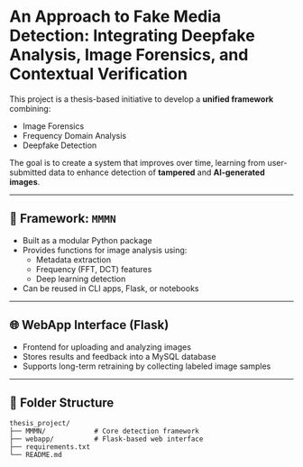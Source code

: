 # An  Approach to Fake Media Detection: Integrating Deepfake Analysis, Image Forensics, and Contextual Verification

This project is a thesis-based initiative to develop a **unified framework** combining:
- Image Forensics
- Frequency Domain Analysis
- Deepfake Detection

The goal is to create a system that improves over time, learning from user-submitted data to enhance detection of **tampered** and **AI-generated images**.

---

## 🧠 Framework: `MMMN`

- Built as a modular Python package
- Provides functions for image analysis using:
  - Metadata extraction
  - Frequency (FFT, DCT) features
  - Deep learning detection
- Can be reused in CLI apps, Flask, or notebooks

---

## 🌐 WebApp Interface (Flask)

- Frontend for uploading and analyzing images
- Stores results and feedback into a MySQL database
- Supports long-term retraining by collecting labeled image samples

---

## 📁 Folder Structure

```plaintext
thesis_project/
├── MMMN/            # Core detection framework
├── webapp/          # Flask-based web interface
├── requirements.txt
└── README.md
